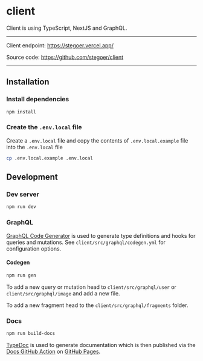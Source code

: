 # client

Client is using TypeScript, NextJS and GraphQL.

---

Client endpoint: https://stegoer.vercel.app/

Source code: https://github.com/stegoer/client

---

## Installation

### Install dependencies

```sh
npm install
```

### Create the `.env.local` file

Create a `.env.local` file and copy the contents of `.env.local.example` file into the `.env.local` file

```sh
cp .env.local.example .env.local
```

## Development

### Dev server

```sh
npm run dev
```

### GraphQL

[GraphQL Code Generator](https://www.graphql-code-generator.com/)
is used to generate type definitions and hooks for queries and mutations. See `client/src/graphql/codegen.yml` for
configuration options.

#### Codegen

```sh
npm run gen
```

To add a new query or mutation head to `client/src/graphql/user` or
`client/src/graphql/image` and add a new file.

To add a new fragment head to the `client/src/graphql/fragments` folder.

### Docs

```sh
npm run build-docs
```

[TypeDoc](https://github.com/TypeStrong/typedoc) is used to generate documentation
which is then published via the
[Docs GitHub Action](https://github.com/kucera-lukas/stegoer/blob/master/.github/workflows/docs.yml)
on [GitHub Pages](https://pages.github.com/).
